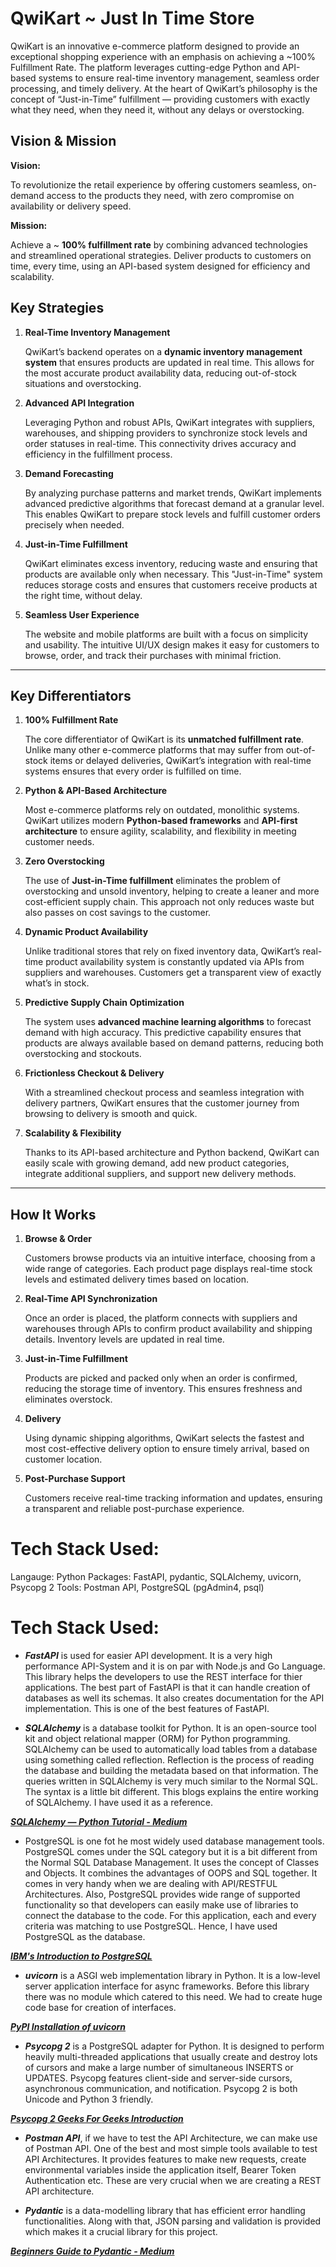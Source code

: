 # QwiKart ~ Just In Time Store 

QwiKart is an innovative e-commerce platform designed to provide an exceptional shopping experience with an emphasis on achieving a ~100% Fulfillment Rate. The platform leverages cutting-edge Python and API-based systems to ensure real-time inventory management, seamless order processing, and timely delivery. At the heart of QwiKart’s philosophy is the concept of “Just-in-Time” fulfillment — providing customers with exactly what they need, when they need it, without any delays or overstocking.

## **Vision & Mission**

**Vision:**

To revolutionize the retail experience by offering customers seamless, on-demand access to the products they need, with zero compromise on availability or delivery speed.

**Mission:**

Achieve a ~ **100% fulfillment rate** by combining advanced technologies and streamlined operational strategies. Deliver products to customers on time, every time, using an API-based system designed for efficiency and scalability.

## **Key Strategies**

1. **Real-Time Inventory Management**
    
    QwiKart’s backend operates on a **dynamic inventory management system** that ensures products are updated in real time. This allows for the most accurate product availability data, reducing out-of-stock situations and overstocking.
    
2. **Advanced API Integration**
    
    Leveraging Python and robust APIs, QwiKart integrates with suppliers, warehouses, and shipping providers to synchronize stock levels and order statuses in real-time. This connectivity drives accuracy and efficiency in the fulfillment process.
    
3. **Demand Forecasting**
    
    By analyzing purchase patterns and market trends, QwiKart implements advanced predictive algorithms that forecast demand at a granular level. This enables QwiKart to prepare stock levels and fulfill customer orders precisely when needed.
    
4. **Just-in-Time Fulfillment**
    
    QwiKart eliminates excess inventory, reducing waste and ensuring that products are available only when necessary. This "Just-in-Time" system reduces storage costs and ensures that customers receive products at the right time, without delay.
    
5. **Seamless User Experience**
    
    The website and mobile platforms are built with a focus on simplicity and usability. The intuitive UI/UX design makes it easy for customers to browse, order, and track their purchases with minimal friction.
    

---

## **Key Differentiators**

1. **100% Fulfillment Rate**
    
    The core differentiator of QwiKart is its **unmatched fulfillment rate**. Unlike many other e-commerce platforms that may suffer from out-of-stock items or delayed deliveries, QwiKart’s integration with real-time systems ensures that every order is fulfilled on time.
    
2. **Python & API-Based Architecture**
    
    Most e-commerce platforms rely on outdated, monolithic systems. QwiKart utilizes modern **Python-based frameworks** and **API-first architecture** to ensure agility, scalability, and flexibility in meeting customer needs.
    
3. **Zero Overstocking**
    
    The use of **Just-in-Time fulfillment** eliminates the problem of overstocking and unsold inventory, helping to create a leaner and more cost-efficient supply chain. This approach not only reduces waste but also passes on cost savings to the customer.
    
4. **Dynamic Product Availability**
    
    Unlike traditional stores that rely on fixed inventory data, QwiKart’s real-time product availability system is constantly updated via APIs from suppliers and warehouses. Customers get a transparent view of exactly what’s in stock.
    
5. **Predictive Supply Chain Optimization**
    
    The system uses **advanced machine learning algorithms** to forecast demand with high accuracy. This predictive capability ensures that products are always available based on demand patterns, reducing both overstocking and stockouts.
    
6. **Frictionless Checkout & Delivery**
    
    With a streamlined checkout process and seamless integration with delivery partners, QwiKart ensures that the customer journey from browsing to delivery is smooth and quick.
    
7. **Scalability & Flexibility**
    
    Thanks to its API-based architecture and Python backend, QwiKart can easily scale with growing demand, add new product categories, integrate additional suppliers, and support new delivery methods.
    

---

## **How It Works**

1. **Browse & Order**
    
    Customers browse products via an intuitive interface, choosing from a wide range of categories. Each product page displays real-time stock levels and estimated delivery times based on location.
    
2. **Real-Time API Synchronization**
    
    Once an order is placed, the platform connects with suppliers and warehouses through APIs to confirm product availability and shipping details. Inventory levels are updated in real time.
    
3. **Just-in-Time Fulfillment**
    
    Products are picked and packed only when an order is confirmed, reducing the storage time of inventory. This ensures freshness and eliminates overstock.
    
4. **Delivery**
    
    Using dynamic shipping algorithms, QwiKart selects the fastest and most cost-effective delivery option to ensure timely arrival, based on customer location.
    
5. **Post-Purchase Support**
    
    Customers receive real-time tracking information and updates, ensuring a transparent and reliable post-purchase experience.

# Tech Stack Used:

Langauge: Python
Packages: FastAPI, pydantic, SQLAlchemy, uvicorn, Psycopg 2
Tools: Postman API, PostgreSQL (pgAdmin4, psql)

# Tech Stack Used:

- ***FastAPI*** is used for easier API development. It is a very high performance API-System and it is on par with Node.js and Go Language. This library helps the developers to use the REST interface for thier applications. The best part of FastAPI is that it can handle creation of databases as well its schemas. It also creates documentation for the API implementation. This is one of the best features of FastAPI.

- ***SQLAlchemy*** is a database toolkit for Python. It is an open-source tool kit and object relational mapper (ORM) for Python programming. SQLAlchemy can be used to automatically load tables from a database using something called reflection. Reflection is the process of reading the database and building the metadata based on that information. The queries written in SQLAlchemy is very much similar to the Normal SQL. The syntax is a little bit different. This blogs explains the entire working of SQLAlchemy. I have used it as a reference. 

***[SQLAlchemy — Python Tutorial - Medium](https://towardsdatascience.com/sqlalchemy-python-tutorial-79a577141a91)***

- PostgreSQL is one fot he most widely used database management tools. PostgreSQL comes under the SQL category but it is a bit different from the Normal SQL Database Management. It uses the concept of Classes and Objects. It combines the advantages of OOPS and SQL together. It comes in very handy when we are dealing with API/RESTFUL Architectures. Also, PostgreSQL provides wide range of supported functionality so that developers can easily make use of libraries to connect the database to the code. For this application, each and every criteria was matching to use PostgreSQL. Hence, I have used PostgreSQL as the database.

***[IBM's Introduction to PostgreSQL](https://www.ibm.com/topics/postgresql)***

- ***uvicorn*** is a ASGI web implementation library in Python. It is a low-level server application interface for async frameworks. Before this library there was no module which catered to this need. We had to create huge code base for creation of interfaces.

***[PyPI Installation of uvicorn](https://pypi.org/project/uvicorn/)***

- ***Psycopg 2*** is a PostgreSQL adapter for Python. It is designed to perform heavily multi-threaded applications that usually create and destroy lots of cursors and make a large number of simultaneous INSERTS or UPDATES. Psycopg features client-side and server-side cursors, asynchronous communication, and notification. Psycopg 2 is both Unicode and Python 3 friendly.

***[Psycopg 2 Geeks For Geeks Introduction](https://www.geeksforgeeks.org/introduction-to-psycopg2-module-in-python/)***

- ***Postman API***, if we have to test the API Architecture, we can make use of Postman API. One of the best and most simple tools available to test API Architectures. It provides features to make new requests, create environmental variables inside the application itself, Bearer Token Authentication etc. These are very crucial when we are creating a REST API architecture.

- ***Pydantic*** is a data-modelling library that has efficient error handling functionalities. Along with that, JSON parsing and validation is provided which makes it a crucial library for this project. 

***[Beginners Guide to Pydantic - Medium](https://betterprogramming.pub/the-beginners-guide-to-pydantic-ba33b26cde89)***
